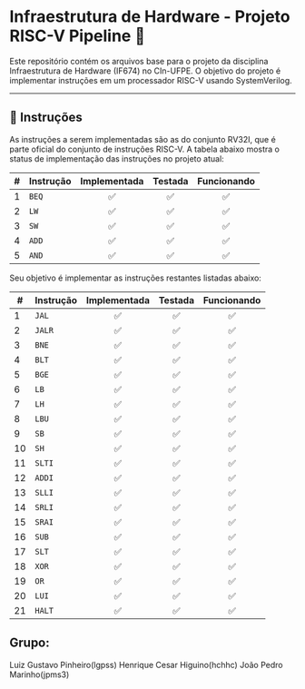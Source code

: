 # Infraestrutura de Hardware - Projeto RISC-V Pipeline 🚀

Este repositório contém os arquivos base para o projeto da disciplina Infraestrutura de Hardware (IF674) no CIn-UFPE. O objetivo do projeto é implementar instruções em um processador RISC-V usando SystemVerilog.

---

## 📝 Instruções

As instruções a serem implementadas são as do conjunto RV32I, que é parte oficial do conjunto de instruções RISC-V. A tabela abaixo mostra o status de implementação das instruções no projeto atual:

| # | Instrução | Implementada | Testada | Funcionando |
|---|-----------|:-----------:|:-------:|:-----------:|
| 1 | `BEQ`     |     ✅     |   ✅   |     ✅     |
| 2 | `LW`      |     ✅     |   ✅   |     ✅     |
| 3 | `SW`      |     ✅     |   ✅   |     ✅     |
| 4 | `ADD`     |     ✅     |   ✅   |     ✅     |
| 5 | `AND`     |     ✅     |   ✅   |     ✅     |

Seu objetivo é implementar as instruções restantes listadas abaixo:

| # | Instrução | Implementada | Testada | Funcionando |
|---|-----------|:-----------:|:-------:|:-----------:|
| 1  | `JAL`     |      ✅     |    ✅    |      ✅      |
| 2  | `JALR`    |      ✅     |    ✅    |      ✅      |
| 3  | `BNE`     |      ✅     |    ✅    |      ✅      |
| 4  | `BLT`     |      ✅     |    ✅    |      ✅      |
| 5  | `BGE`     |      ✅     |    ✅    |      ✅      |
| 6  | `LB`      |      ✅     |    ✅    |      ✅      |
| 7  | `LH`      |      ✅     |    ✅    |      ✅      |
| 8  | `LBU`     |      ✅     |    ✅    |      ✅      |
| 9  | `SB`      |      ✅     |    ✅    |      ✅      |
| 10 | `SH`      |      ✅     |    ✅    |      ✅      |
| 11 | `SLTI`    |      ✅     |    ✅    |      ✅      |
| 12 | `ADDI`    |      ✅     |    ✅    |      ✅      |
| 13 | `SLLI`    |      ✅     |    ✅    |      ✅      |
| 14 | `SRLI`    |      ✅     |    ✅    |      ✅      |
| 15 | `SRAI`    |      ✅     |    ✅    |      ✅      |
| 16 | `SUB`     |      ✅     |    ✅    |      ✅      |
| 17 | `SLT`     |      ✅     |    ✅    |      ✅      |
| 18 | `XOR`     |      ✅     |    ✅    |      ✅      |
| 19 | `OR`      |      ✅     |    ✅    |      ✅      |
| 20 | `LUI`     |      ✅     |    ✅    |      ✅      |
| 21 | `HALT`    |      ✅     |    ✅    |      ✅      |

## Grupo:
Luiz Gustavo Pinheiro(lgpss)
Henrique Cesar Higuino(hchhc)
João Pedro Marinho(jpms3)
